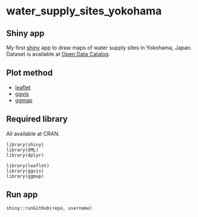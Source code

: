 # water_supply_sites_yokohama

## Shiny app
My first [shiny](http://shiny.rstudio.com) app to draw maps of water supply sites in Yokohama, Japan.
Dataset is available at [Open Data Catalog](http://www.city.yokohama.lg.jp/seisaku/seisaku/opendata/catalog.html).

## Plot method
* [leaflet](https://github.com/rstudio/leaflet)
* [ggvis](https://github.com/rstudio/ggvis)
* [ggmap](https://github.com/dkahle/ggmap)

## Required library

All available at CRAN.

```r:
library(shiny)
library(XML)
library(dplyr)

library(leaflet)
library(ggvis)
library(ggmap)
```

## Run app

```r:
shiny::runGitHub(repo, username)
```
